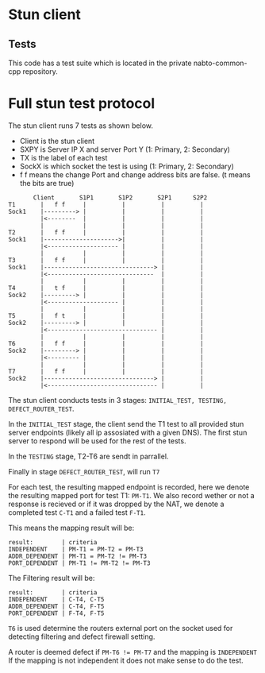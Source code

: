 # Stun client


## Tests

This code has a test suite which is located in the private
nabto-common-cpp repository.




# Full stun test protocol

The stun client runs 7 tests as shown below.

 * Client is the stun client
 * SXPY   is Server IP X and server Port Y (1: Primary, 2: Secondary)
 * TX     is the label of each test
 * SockX  is which socket the test is using (1: Primary, 2: Secondary)
 * f f    means the change Port and change address bits are false. (t means the bits are true)

```
       Client       S1P1       S1P2       S2P1      S2P2
T1       |   f f     |          |          |          |
Sock1    |---------> |          |          |          |
         |<--------  |          |          |          |
         |           |          |          |          |
T2       |   f f     |          |          |          |
Sock1    |--------------------->|          |          |
         |<-------------------- |          |          |
         |           |          |          |          |
T3       |   f f     |          |          |          |
Sock1    |-------------------------------> |          |
         |<------------------------------  |          |
         |           |          |          |          |
T4       |   t f     |          |          |          |
Sock2    |---------> |          |          |          |
         |<-------------------- |          |          |
         |           |          |          |          |
T5       |   f t     |          |          |          |
Sock2    |---------> |          |          |          |
         |<------------------------------- |          |
         |           |          |          |          |
T6       |   f f     |          |          |          |
Sock2    |---------> |          |          |          |
         |<--------- |          |          |          |
         |           |          |          |          |
T7       |   f f     |          |          |          |
Sock2    |-------------------------------> |          |
         |<------------------------------- |          |
```

The stun client conducts tests in 3 stages: `INITIAL_TEST, TESTING, DEFECT_ROUTER_TEST`.

In the `INITIAL_TEST` stage, the client send the T1 test to all provided stun server endpoints (likely all ip assosiated with a given DNS). The first stun server to respond will be used for the rest of the tests.

In the `TESTING` stage, T2-T6 are sendt in parrallel.

Finally in stage `DEFECT_ROUTER_TEST`, will run `T7`

For each test, the resulting mapped endpoint is recorded, here we denote the resulting mapped port for test T1: `PM-T1`. We also record wether or not a response is recieved or if it was dropped by the NAT, we denote a completed test `C-T1` and a failed test `F-T1`.

This means the mapping result will be:
```
result:        | criteria
INDEPENDENT    | PM-T1 = PM-T2 = PM-T3
ADDR_DEPENDENT | PM-T1 = PM-T2 != PM-T3
PORT_DEPENDENT | PM-T1 != PM-T2 != PM-T3
```

The Filtering result will be:
```
result:        | criteria
INDEPENDENT    | C-T4, C-T5
ADDR_DEPENDENT | C-T4, F-T5
PORT_DEPENDENT | F-T4, F-T5
```

`T6` is used determine the routers external port on the socket used for detecting filtering and defect firewall setting.


A router is deemed defect if `PM-T6 != PM-T7` and the mapping is `INDEPENDENT` If the mapping is not independent it does not make sense to do the test.
